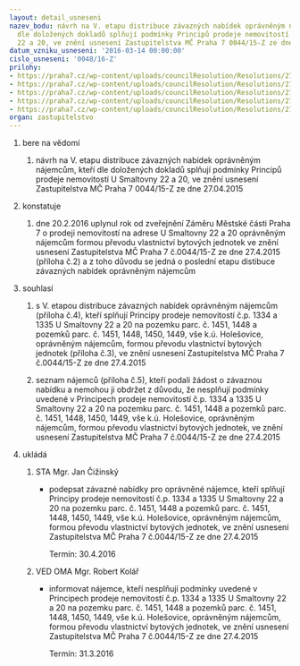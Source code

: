 ```yaml
---
layout: detail_usneseni
nazev_bodu: návrh na V. etapu distribuce závazných nabídek oprávněným nájemcům, kteří
  dle doložených dokladů splňují podmínky Principů prodeje nemovitostí  U Smaltovny
  22 a 20, ve znění usnesení Zastupitelstva MČ Praha 7 0044/15-Z ze dne 27.04.2015
datum_vzniku_usneseni: '2016-03-14 00:00:00'
cislo_usneseni: '0048/16-Z'
prilohy:
- https://praha7.cz/wp-content/uploads/councilResolution/Resolutions/27048/export/Duvodova_zprava~31401.doc
- https://praha7.cz/wp-content/uploads/councilResolution/Resolutions/27048/export/Priloha_c2__Usneseni_zastupitelstva_0044_15Z~31400.doc
- https://praha7.cz/wp-content/uploads/councilResolution/Resolutions/27048/export/PrincipyMBrev2~31399.pdf
- https://praha7.cz/wp-content/uploads/councilResolution/Resolutions/27048/export/export22~31396.pdf
- https://praha7.cz/wp-content/uploads/councilResolution/Resolutions/27048/export/export~301737.pdf
organ: zastupitelstvo
---
```

<ol class="urzList_view" id="urzList">
<li id="" class="urzClass1"><span name="1">bere na vědomí</span> 
<ol class="urzOlClass">
<li id="" class="urzClass2" style="TEXT-ALIGN: left"><span><p>návrh na V. etapu distribuce závazných nabídek oprávněným nájemcům, kteří dle doložených dokladů splňují podmínky Principů prodeje nemovitostí U Smaltovny 22 a 20, ve znění usnesení Zastupitelstva MČ Praha 7 0044/15-Z ze dne 27.04.2015</p></span></li></ol></li>
<li id="" class="urzClass1"><span name="6">konstatuje</span> 
<ol class="urzOlClass">
<li id="" class="urzClass2" style="TEXT-ALIGN: left"><span><p>dne 20.2.2016 uplynul rok od zveřejnění Záměru Městské části Praha 7 o prodeji nemovitostí na adrese U Smaltovny 22 a 20 oprávněným nájemcům formou převodu vlastnictví bytových jednotek ve znění usnesení Zastupitelstva MČ Praha 7 č.0044/15-Z ze dne 27.4.2015 (příloha č.2) a z toho důvodu se jedná o poslední etapu distibuce závazných nabídek oprávněným nájemcům&nbsp;</p></span></li></ol></li>
<li id="" class="urzClass1"><span name="26">souhlasí</span> 
<ol class="urzOlClass">
<li id="" class="urzClass2" style="TEXT-ALIGN: left"><span><p>s V. etapou distribuce závazných nabídek oprávněným nájemcům (příloha č.4), kteří splňují Principy prodeje nemovitostí č.p. 1334 a 1335 U Smaltovny 22 a 20 na pozemku parc. č. 1451, 1448 a pozemků parc. č. 1451, 1448, 1450, 1449, vše k.ú. Holešovice, oprávněným nájemcům, formou převodu vlastnictví bytových jednotek (příloha č.3), ve znění usnesení Zastupitelstva MČ Praha 7 č.0044/15-Z ze dne 27.4.2015</p></span></li>
<li id="" class="urzClass2" style="TEXT-ALIGN: left"><span><p>seznam nájemců (příloha č.5), kteří podali žádost o závaznou nabídku a nemohou ji obdržet z důvodu, že nesplňují podmínky uvedené v Principech prodeje nemovitostí č.p. 1334 a 1335 U Smaltovny 22 a 20 na pozemku parc. č. 1451, 1448 a pozemků parc. č. 1451, 1448, 1450, 1449, vše k.ú. Holešovice, oprávněným nájemcům, formou převodu vlastnictví bytových jednotek, ve znění usnesení Zastupitelstva MČ Praha 7 č.0044/15-Z ze dne 27.4.2015</p></span></li></ol></li><li class="urzClass1" id="urzUkoly"><span name="1">ukládá</span><ol class="urzOlClass"><li class="urzClass2"><span><p>STA Mgr. Jan Čižinský</p></span><ul class="urzUlClass"><li class="urzClass3"><span><p>podepsat závazné nabídky pro oprávněné nájemce, kteří splňují Principy prodeje nemovitostí č.p. 1334 a 1335 U Smaltovny 22 a 20 na pozemku parc. č. 1451, 1448 a pozemků parc. č. 1451, 1448, 1450, 1449, vše k.ú. Holešovice, oprávněným nájemcům, formou převodu vlastnictví bytových jednotek, ve znění usnesení Zastupitelstva MČ Praha 7 č.0044/15-Z ze dne 27.4.2015</p></span><span class="urzUkolTermin">  Termín:&nbsp;30.4.2016</span></li></ul></li><li class="urzClass2"><span><p>VED OMA Mgr. Robert Kolář</p></span><ul class="urzUlClass"><li class="urzClass3"><span><p>informovat nájemce, kteří nesplňují podmínky uvedené v Principech prodeje nemovitostí č.p. 1334 a 1335 U Smaltovny 22 a 20 na pozemku parc. č. 1451, 1448 a pozemků parc. č. 1451, 1448, 1450, 1449, vše k.ú. Holešovice, oprávněným nájemcům, formou převodu vlastnictví bytových jednotek, ve znění usnesení Zastupitelstva MČ Praha 7 č.0044/15-Z ze dne 27.4.2015</p></span><span class="urzUkolTermin">  Termín:&nbsp;31.3.2016</span></li></ul></li></ol></li>
</ol>